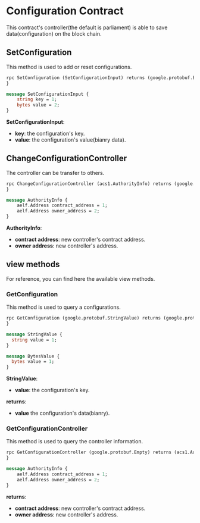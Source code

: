 # Configuration Contract

This contract's controller(the default is parliament) is able to save data(configuration) on the block chain.

## **SetConfiguration**

This method is used to add or reset configurations.

```Protobuf
rpc SetConfiguration (SetConfigurationInput) returns (google.protobuf.Empty) {
}

message SetConfigurationInput {
    string key = 1;
    bytes value = 2;
}
```

**SetConfigurationInput**:

- **key**: the configuration's key.
- **value**: the configuration's value(bianry data).

## **ChangeConfigurationController**

The controller can be transfer to others.

```Protobuf
rpc ChangeConfigurationController (acs1.AuthorityInfo) returns (google.protobuf.Empty) {
}

message AuthorityInfo {
    aelf.Address contract_address = 1;
    aelf.Address owner_address = 2;
}
```

**AuthorityInfo**:

- **contract address**: new controller's contract address.
- **owner address**: new controller's address.

## view methods

For reference, you can find here the available view methods.

### GetConfiguration

This method is used to query a configurations.

```Protobuf
rpc GetConfiguration (google.protobuf.StringValue) returns (google.protobuf.BytesValue) {
}

message StringValue {
  string value = 1;
}

message BytesValue {
  bytes value = 1;
}
```

**StringValue**:

- **value**: the configuration's key.

**returns**:

- **value** the configuration's data(bianry).

### GetConfigurationController

This method is used to query the controller information.

```Protobuf
rpc GetConfigurationController (google.protobuf.Empty) returns (acs1.AuthorityInfo) {
}

message AuthorityInfo {
    aelf.Address contract_address = 1;
    aelf.Address owner_address = 2;
}
```

**returns**:

- **contract address**: new controller's contract address.
- **owner address**: new controller's address.
